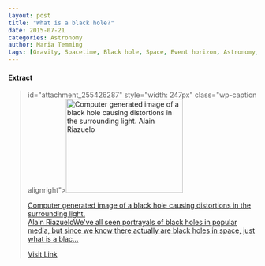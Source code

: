 ```yaml
---
layout: post
title: "What is a black hole?"
date: 2015-07-21
categories: Astronomy
author: Maria Temming
tags: [Gravity, Spacetime, Black hole, Space, Event horizon, Astronomy, Modern physics, Science, Quantity, Mathematical physics, Gravitation, Natural philosophy, Theory of relativity, Force, Physics, Physical sciences, Mechanics, Physical quantities, Physical cosmology, Theoretical physics, Classical mechanics, Scientific theories, Applied and interdisciplinary physics, Mass, Motion (physics), Mechanical engineering]
---
```





#### Extract
><div
id="attachment_255426287" style="width: 247px" class="wp-caption alignright"><a
href="http://d366w3m5tf0813.cloudfront.net/wp-content/uploads/black-hole.jpg"><img
class="size-medium wp-image-255426287" src="http://d366w3m5tf0813.cloudfront.net/wp-content/uploads/black-hole-237x190.jpg" alt="Computer generated image of a black hole causing distortions in the surrounding light. Alain Riazuelo" width="237" height="190" /><p
class="wp-caption-text">Computer generated image of a black hole causing distortions in the surrounding light.<br
/>Alain RiazueloWe've all seen portrayals of black holes in popular media, but since we know <a
href="/astronomy-resources/are-black-holes-real/">there actually are black holes in space, just what is a blac...



[Visit Link](http://www.skyandtelescope.com/astronomy-resources/black-hole/)


